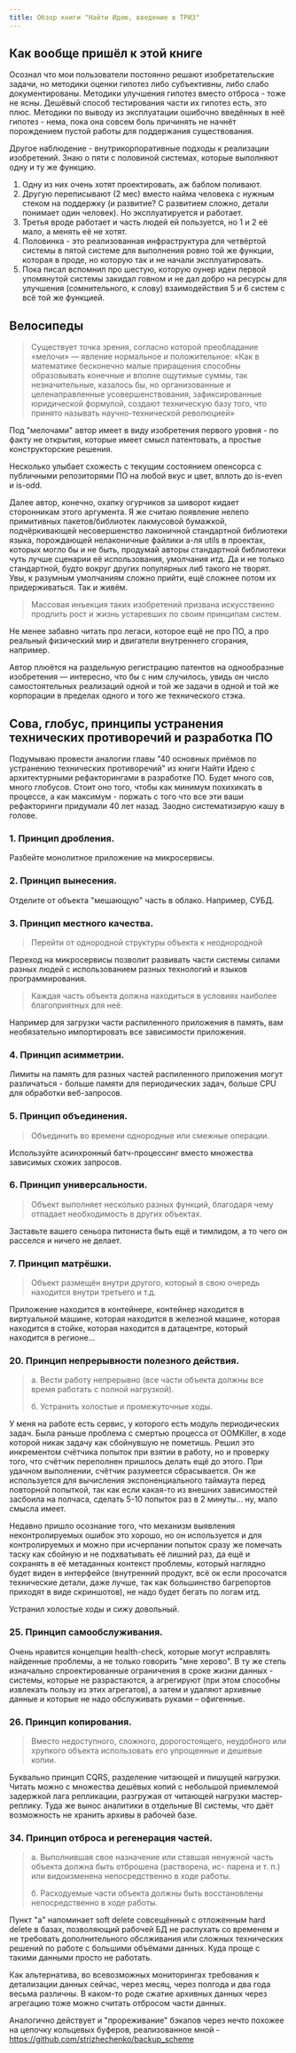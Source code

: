 ```yaml
---
title: Обзор книги "Найти Идею, введение в ТРИЗ"
---
```


## Как вообще пришёл к этой книге 

Осознал что мои пользователи постоянно решают изобретательские задачи, но методики оценки гипотез либо субъективны, либо слабо документированы. Методики улучшения гипотез вместо отброса - тоже не ясны. Дешёвый способ тестирования части их гипотез есть, это плюс. Методики по выводу из эксплуатации ошибочно введённых в неё гипотез - нема, пока она совсем боль причинять не начнёт порождением пустой работы для поддержания существования.

Другое наблюдение - внутрикорпоративные подходы к реализации изобретений. Знаю о пяти с половиной системах, которые выполняют одну и ту же функцию. 

1. Одну из них очень хотят проектировать, аж баблом поливают.
2. Другую переписывают (2 мес) вместо найма человека с нужным стеком на поддержку (и развитие? С развитием сложно, детали понимает один человек). Но эксплуатируется и работает.
3. Третья вроде работает и часть людей ей пользуется, но 1 и 2 её мало, а менять её не хотят. 
4. Половинка - это реализованная инфраструктура для четвёртой системы в пятой системе для выполнения ровно той же функции, которая в проде, но которую так и не начали эксплуатировать.
5. Пока писал вспомнил про шестую, которую оунер идеи первой упомянутой системы закидал говном и не дал добро на ресурсы для улучшения (сомнительного, к слову) взаимодействия 5 и 6 систем с всё той же функцией.

## Велосипеды

> Существует точка зрения, согласно которой преобладание «мелочи» — явление нормальное и положительное: «Как в математике бесконечно малые приращения способны образовывать конечные и вполне ощутимые суммы, так незначительные, казалось бы, но организованные и целенаправленные усовершенствования, зафиксированные юридической формулой, создают техническую базу того, что принято называть научно-технической революцией»

Под "мелочами" автор имеет в виду изобретения первого уровня - по факту не открытия, которые имеет смысл патентовать, а простые конструкторские решения.

Несколько улыбает схожесть с текущим состоянием опенсорса с публичными репозиторями ПО на любой вкус и цвет, вплоть до is-even и is-odd.

Далее автор, конечно, охапку огурчиков за шиворот кидает сторонникам этого аргумента. Я же считаю появление нелепо примитивных пакетов/библиотек лакмусовой бумажкой, подчёркивающей несовершенство лаконичной стандартной библиотеки языка, порождающей нелаконичные файлики а-ля utils в проектах, которых могло бы и не быть, продумай авторы стандартной библиотеки чуть лучше сценарии её использования, умолчания итд. Да и не только стандартной, будто вокруг других популярных либ такого не творят. Увы, к разумным умолчаниям сложно прийти, ещё сложнее потом их придерживаться. Так и живём.

> Массовая инъекция таких изобретений призвана искусственно продлить рост и жизнь устаревших по своим принципам систем.

Не менее забавно читать про легаси, которое ещё не про ПО, а про реальный физический мир и двигатели внутреннего сгорания, например.

Автор плюётся на раздельную регистрацию патентов на однообразные изобретения — интересно, что бы с ним случилось, увидь он число самостоятельных реализаций одной и той же задачи в одной и той же корпорации в пределах одного и того же технического стэка.

## Сова, глобус, принципы устранения технических противоречий и разработка ПО

Подумываю провести аналогии главы "40 основных приёмов по устранению технических противоречий" из книги Найти Идею с архитектурными рефакторингами в разработке ПО. Будет много сов, много глобусов. Стоит оно того, чтобы как минимум похихикать в процессе, а как максимум - поржать с того что все эти ваши рефакторинги придумали 40 лет назад. Заодно систематизирую кашу в голове.

### 1. Принцип дробления.

Разбейте монолитное приложение на микросервисы.

### 2. Принцип вынесения.

Отделите от объекта "мешающую" часть в облако. Например, СУБД.

### 3. Принцип местного качества.

> Перейти от однородной структуры объекта к неоднородной
 
Переход на микросервисы позволит развивать части системы силами разных людей с использованием разных технологий и языков программирования.

> Каждая часть объекта должна находиться в условиях наиболее благоприятных для неё.
 
Например для загрузки части распиленного приложения в память, вам необязательно импортировать все зависимости приложения.

### 4. Принцип асимметрии.

Лимиты на память для разных частей распиленного приложения могут различаться - больше памяти для периодических задач, больше CPU для обработки веб-запросов.

### 5. Принцип объединения.

> Объединить во времени однородные или смежные операции.
 
Используйте асинхронный батч-процессинг вместо множества зависимых схожих запросов.

### 6. Принцип универсальности.

> Объект выполняет несколько разных функций, благодаря чему отпадает необходимость в других объектах.
 
Заставьте вашего сеньора питониста быть ещё и тимлидом, а то чего он расселся и ничего не делает.

### 7. Принцип матрёшки.

> Объект размещён внутри другого, который в свою очередь находится внутри третьего и т.д.

Приложение находится в контейнере, контейнер находится в виртуальной машине, которая находится в железной машине, которая находится в стойке, которая находится в датацентре, который находится в регионе...

### 20. Принцип непрерывности полезного действия.

> а. Вести работу непрерывно (все части объекта должны все время работать с полной нагрузкой).
> 
> б. Устранить холостые и промежуточные ходы.

У меня на работе есть сервис, у которого есть модуль периодических задач. Была раньше проблема с смертью процесса от OOMKiller, в ходе которой никак задачу как сбойнувшую не пометишь. Решил это инкрементом счётчика попыток при взятии в работу, но и проверку того, что счётчик переполнен пришлось делать ещё до этого. При удачном выполнении, счётчик разумеется сбрасывается. Он же используется для вычисления экспоненциального таймаута перед повторной попыткой, так как если какая-то из внешних зависимостей засбоила на полчаса, сделать 5-10 попыток раз в 2 минуты... ну, мало смысла имеет.

Недавно пришло осознание того, что механизм выявления неконтролируемых ошибок это хорошо, но он используется и для контролируемых и можно при исчерпании попыток сразу же помечать таску как сбойную и не подхватывать её лишний раз, да ещё и сохранять в её метаданных контекст проблемы, который наглядно будет виден в интерфейсе (внутренний продукт, всё ок если просочатся технические детали, даже лучше, так как большинство багрепортов приходят в виде скриншотов), не надо будет бегать по логам итд.

Устранил холостые ходы и сижу довольный.

### 25. Принцип самообслуживания.

Очень нравится концепция health-check, которые могут исправлять найденные проблемы, а не только говорить "мне херово". В ту же степь изначально спроектированные ограничения в сроке жизни данных - системы, которые не разрастаются, а агрегируют (при этом способны извлекать пользу из этих агрегатов), а затем и удаляют архивные данные и которые не надо обслуживать руками – офигенные.

### 26. Принцип копирования.

> Вместо недоступного, сложного, дорогостоящего, неудобного или хрупкого объекта использовать его упрощенные и дешевые копии.

Буквально принцип CQRS, разделение читающей и пишущей нагрузки. Читать можно с множества дешёвых копий с небольшой приемлемой задержкой лага репликации, разгружая от читающей нагрузки мастер-реплику. Туда же вынос аналитики в отдельные BI системы, что даёт возможность не хранить архивы в рабочей базе.

### 34. Принцип отброса и регенерация частей.

> а. Выполнившая свое назначение или ставшая ненужной часть объекта должна быть отброшена (растворена, ис- парена и т. п.) или видоизменена непосредственно в ходе работы.
> 
> б. Расходуемые части объекта должны быть восстановлены
непосредственно в ходе работы.

Пункт "а" напоминает soft delete совсещённый с отложенным hard delete в базах, позволяющий рабочей БД не распухать со временем и не требовать дополнительного обслживания или сложных технических решений по работе с большими объёмами данных. Куда проще с такими данными просто не работать.

Как альтернатива, во всевозможных мониторингах требования к детализации данных сейчас, через месяц, через полгода и два года весьма различны. В каком-то роде сжатие архивных данных через агрегацию тоже можно считать отбросом части данных.

Аналогично действует и "прореживание" бэкапов через нечто похожее на цепочку кольцевых буферов, реализованное мной - https://github.com/strizhechenko/backup_scheme
